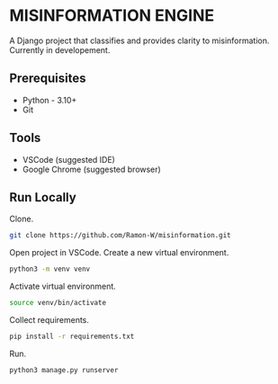 # MISINFORMATION ENGINE

A Django project that classifies and provides clarity to misinformation.
Currently in developement.

Prerequisites
-------------

* Python - 3.10+
* Git

Tools
-----

* VSCode (suggested IDE)
* Google Chrome (suggested browser)

Run Locally
-----------

Clone.
```bash
git clone https://github.com/Ramon-W/misinformation.git
```

Open project in VSCode. Create a new virtual environment.
```bash
python3 -m venv venv
```

Activate virtual environment.
```bash
source venv/bin/activate
```

Collect requirements.
```bash
pip install -r requirements.txt
```

Run.
```bash
python3 manage.py runserver
```
